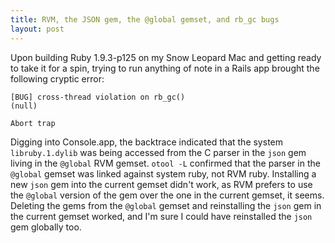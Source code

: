 ```yaml
---
title: RVM, the JSON gem, the @global gemset, and rb_gc bugs
layout: post
---
```

Upon building Ruby 1.9.3-p125 on my Snow Leopard Mac and getting ready to take it for a spin, trying to run anything of note in a Rails app brought the following cryptic error:

    [BUG] cross-thread violation on rb_gc()
    (null)

    Abort trap

Digging into Console.app, the backtrace indicated that the system `libruby.1.dylib` was being accessed from the C parser in the `json` gem living in the `@global`
RVM gemset. `otool -L` confirmed that the parser in the `@global` gemset was linked against system ruby, not RVM ruby. Installing a new `json` gem into the current gemset didn't work, as RVM prefers to use the `@global` version of the gem over the one in the current gemset,
it seems. Deleting the gems from the `@global` gemset and reinstalling the `json` gem in the current gemset worked, and I'm sure I could have reinstalled the
`json` gem globally too.

